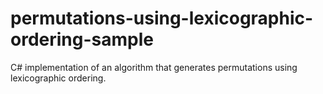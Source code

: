 # permutations-using-lexicographic-ordering-sample
C# implementation of an algorithm that generates permutations using lexicographic ordering.
